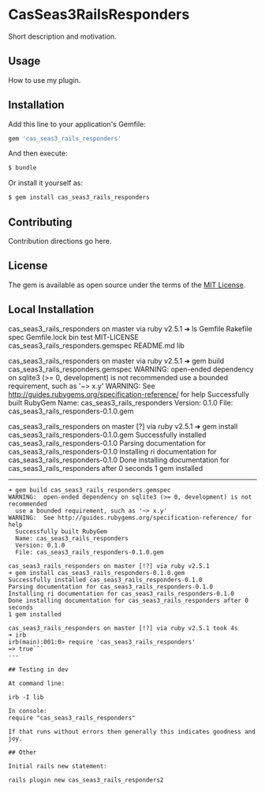 # CasSeas3RailsResponders
Short description and motivation.

## Usage
How to use my plugin.

## Installation
Add this line to your application's Gemfile:

```ruby
gem 'cas_seas3_rails_responders'
```

And then execute:
```bash
$ bundle
```

Or install it yourself as:
```bash
$ gem install cas_seas3_rails_responders
```

## Contributing
Contribution directions go here.

## License
The gem is available as open source under the terms of the [MIT License](https://opensource.org/licenses/MIT).

## Local Installation

cas_seas3_rails_responders on master via ruby v2.5.1
➜ ls
Gemfile                            Rakefile                           spec
Gemfile.lock                       bin                                test
MIT-LICENSE                        cas_seas3_rails_responders.gemspec
README.md                          lib

cas_seas3_rails_responders on master via ruby v2.5.1
➜ gem build cas_seas3_rails_responders.gemspec
WARNING:  open-ended dependency on sqlite3 (>= 0, development) is not recommended
  use a bounded requirement, such as '~> x.y'
WARNING:  See http://guides.rubygems.org/specification-reference/ for help
  Successfully built RubyGem
  Name: cas_seas3_rails_responders
  Version: 0.1.0
  File: cas_seas3_rails_responders-0.1.0.gem

cas_seas3_rails_responders on master [?] via ruby v2.5.1
➜ gem install cas_seas3_rails_responders-0.1.0.gem
Successfully installed cas_seas3_rails_responders-0.1.0
Parsing documentation for cas_seas3_rails_responders-0.1.0
Installing ri documentation for cas_seas3_rails_responders-0.1.0
Done installing documentation for cas_seas3_rails_responders after 0 seconds
1 gem installed

---
```cas_seas3_rails_responders on master [!] via ruby v2.5.1
➜ gem build cas_seas3_rails_responders.gemspec
WARNING:  open-ended dependency on sqlite3 (>= 0, development) is not recommended
  use a bounded requirement, such as '~> x.y'
WARNING:  See http://guides.rubygems.org/specification-reference/ for help
  Successfully built RubyGem
  Name: cas_seas3_rails_responders
  Version: 0.1.0
  File: cas_seas3_rails_responders-0.1.0.gem

cas_seas3_rails_responders on master [!?] via ruby v2.5.1
➜ gem install cas_seas3_rails_responders-0.1.0.gem
Successfully installed cas_seas3_rails_responders-0.1.0
Parsing documentation for cas_seas3_rails_responders-0.1.0
Installing ri documentation for cas_seas3_rails_responders-0.1.0
Done installing documentation for cas_seas3_rails_responders after 0 seconds
1 gem installed

cas_seas3_rails_responders on master [!?] via ruby v2.5.1 took 4s
➜ irb
irb(main):001:0> require 'cas_seas3_rails_responders'
=> true```
---

## Testing in dev

At command line:

irb -I lib

In console:
require "cas_seas3_rails_responders"

If that runs without errors then generally this indicates goodness and joy.

## Other

Initial rails new statement:

rails plugin new cas_seas3_rails_responders2